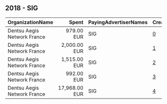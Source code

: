 ## 2018 - SIG 
|OrganizationName|Spent|PayingAdvertiserNames|CreativeUrls|Impressions|Genders|AgeBrackets|CountryCodes|BillingAddresses|CandidateBallotInformation|
|:---|---:|:---|:---|---:|:---|:---|:---|:---|:---|
|Dentsu Aegis Network France|979.00 EUR|SIG|[0](https://www.snap.com/political-ads/asset/bbf51def1fb2c508f3b3e6896eb5400a65339a08eaa49c7e9762e9710727db31?mediaType=mp4)|783,581||18+|france|"67 Av. de Wagram,Paris,75017,FR"||
|Dentsu Aegis Network France|2,000.00 EUR|SIG|[1](https://www.snap.com/political-ads/asset/f5ce87ca2d47acb7b4c41f9c29dac9e1098065144858512f7a38fee7ac3c3f5a?mediaType=mp4)|2,934,662|FEMALE|15-24|france|"67 Av. de Wagram,Paris,75017,FR"||
|Dentsu Aegis Network France|1,515.00 EUR|SIG|[2](https://www.snap.com/political-ads/asset/feeec5590e826b73f8c34f50631cdc7e1ea66a45afd9d35661df8ac57743d900?mediaType=mp4)|1,026,527||18+|france|"67 Av. de Wagram,Paris,75017,FR"||
|Dentsu Aegis Network France|992.00 EUR|SIG|[3](https://www.snap.com/political-ads/asset/1791235e6e25e9dcda5c58ea9943efe255e9b462d6ec08cdb48710db21010993?mediaType=mp4)|736,403||18+|france|"67 Av. de Wagram,Paris,75017,FR"||
|Dentsu Aegis Network France|17,968.00 EUR|SIG|[4](https://www.snap.com/political-ads/asset/9c57752c32b50760e620a819ea278f59be5ac87b986c26dd889065515a1433ab?mediaType=mp4)|15,322,232||15-24|france|"67 Av. de Wagram,Paris,75017,FR"||
